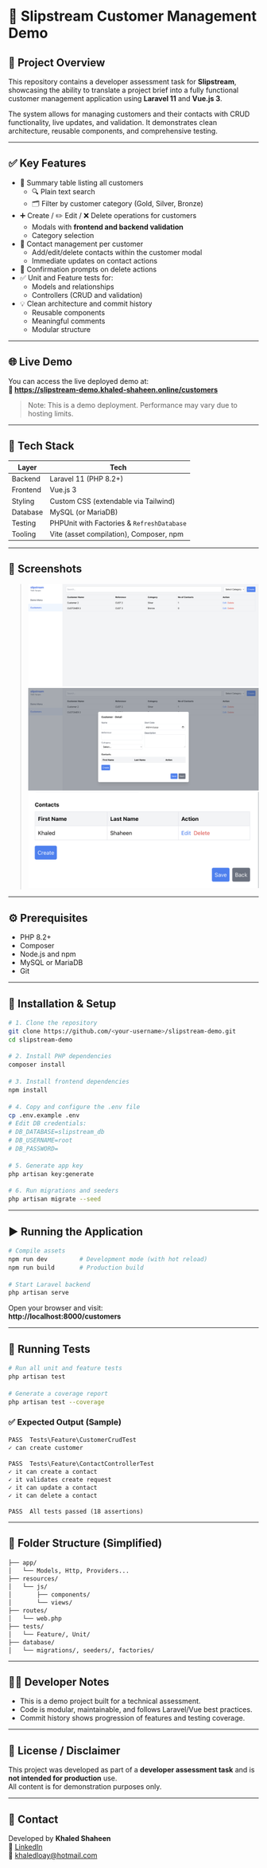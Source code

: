 
# 🚀 Slipstream Customer Management Demo

## 📘 Project Overview

This repository contains a developer assessment task for **Slipstream**, showcasing the ability to translate a project brief into a fully functional customer management application using **Laravel 11** and **Vue.js 3**.

The system allows for managing customers and their contacts with CRUD functionality, live updates, and validation. It demonstrates clean architecture, reusable components, and comprehensive testing.

---

## ✅ Key Features

- 🧾 Summary table listing all customers
  - 🔍 Plain text search
  - 🗂️ Filter by customer category (Gold, Silver, Bronze)
- ➕ Create / ✏️ Edit / ❌ Delete operations for customers
  - Modals with **frontend and backend validation**
  - Category selection
- 👥 Contact management per customer
  - Add/edit/delete contacts within the customer modal
  - Immediate updates on contact actions
- 🔐 Confirmation prompts on delete actions
- ✅ Unit and Feature tests for:
  - Models and relationships
  - Controllers (CRUD and validation)
- 💡 Clean architecture and commit history
  - Reusable components
  - Meaningful comments
  - Modular structure

---

## 🌐 Live Demo

You can access the live deployed demo at:  
**🔗 https://slipstream-demo.khaled-shaheen.online/customers**

> Note: This is a demo deployment. Performance may vary due to hosting limits.

---

## 🧰 Tech Stack

| Layer     | Tech                                 |
|-----------|--------------------------------------|
| Backend   | Laravel 11 (PHP 8.2+)                |
| Frontend  | Vue.js 3                             |
| Styling   | Custom CSS (extendable via Tailwind) |
| Database  | MySQL (or MariaDB)                   |
| Testing   | PHPUnit with Factories & `RefreshDatabase` |
| Tooling   | Vite (asset compilation), Composer, npm |

---

## 📸 Screenshots

> ![Customer List](screenshots/customer-list.png)  
> ![Customer Modal](screenshots/customer-modal.png)  
> ![Contact Management](screenshots/contact-section.png)

---

## ⚙️ Prerequisites

- PHP 8.2+
- Composer
- Node.js and npm
- MySQL or MariaDB
- Git

---

## 🧪 Installation & Setup

```bash
# 1. Clone the repository
git clone https://github.com/<your-username>/slipstream-demo.git
cd slipstream-demo

# 2. Install PHP dependencies
composer install

# 3. Install frontend dependencies
npm install

# 4. Copy and configure the .env file
cp .env.example .env
# Edit DB credentials:
# DB_DATABASE=slipstream_db
# DB_USERNAME=root
# DB_PASSWORD=

# 5. Generate app key
php artisan key:generate

# 6. Run migrations and seeders
php artisan migrate --seed
```

---

## ▶️ Running the Application

```bash
# Compile assets
npm run dev         # Development mode (with hot reload)
npm run build       # Production build

# Start Laravel backend
php artisan serve
```

Open your browser and visit:  
**http://localhost:8000/customers**

---

## 🧪 Running Tests

```bash
# Run all unit and feature tests
php artisan test

# Generate a coverage report
php artisan test --coverage
```

### ✅ Expected Output (Sample)

```
PASS  Tests\Feature\CustomerCrudTest
✓ can create customer

PASS  Tests\Feature\ContactControllerTest
✓ it can create a contact
✓ it validates create request
✓ it can update a contact
✓ it can delete a contact

PASS  All tests passed (18 assertions)
```

---

## 📁 Folder Structure (Simplified)

```
├── app/
│   └── Models, Http, Providers...
├── resources/
│   └── js/
│       ├── components/
│       └── views/
├── routes/
│   └── web.php
├── tests/
│   └── Feature/, Unit/
├── database/
│   └── migrations/, seeders/, factories/
```

---

## 🧑‍💻 Developer Notes

- This is a demo project built for a technical assessment.
- Code is modular, maintainable, and follows Laravel/Vue best practices.
- Commit history shows progression of features and testing coverage.

---

## 📄 License / Disclaimer

This project was developed as part of a **developer assessment task** and is **not intended for production** use.  
All content is for demonstration purposes only.

---

## 👋 Contact

Developed by **Khaled Shaheen**  
🔗 [LinkedIn](https://www.linkedin.com/in/khaled-loay-shaheen)  
📧 khaledloay@hotmail.com
